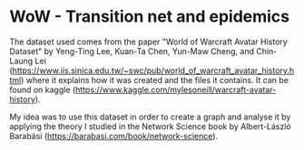 # WoW - Transition net and epidemics



The dataset used comes from the paper "World of Warcraft Avatar History Dataset" by Yeng-Ting Lee, Kuan-Ta Chen, Yun-Maw Cheng, and Chin-Laung Lei (https://www.iis.sinica.edu.tw/~swc/pub/world_of_warcraft_avatar_history.html) where it explains how it was created and the files it contains. It can be found on kaggle (https://www.kaggle.com/mylesoneill/warcraft-avatar-history).
    
My idea was to use this dataset in order to create a graph and analyse it by applying the theory I studied in the Network Science book by Albert-László Barabási (https://barabasi.com/book/network-science).

